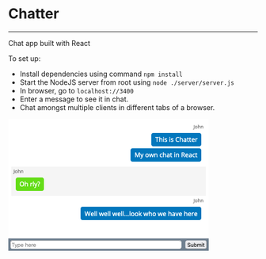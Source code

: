# Chatter

---

Chat app built with React

To set up:

- Install dependencies using command `npm install`
- Start the NodeJS server from root using `node ./server/server.js`
- In browser, go to `localhost://3400`
- Enter a message to see it in chat.
- Chat amongst multiple clients in different tabs of a browser.

![Chatter screenshot](./chatter_screenshot.png "Chatter screenshot")
